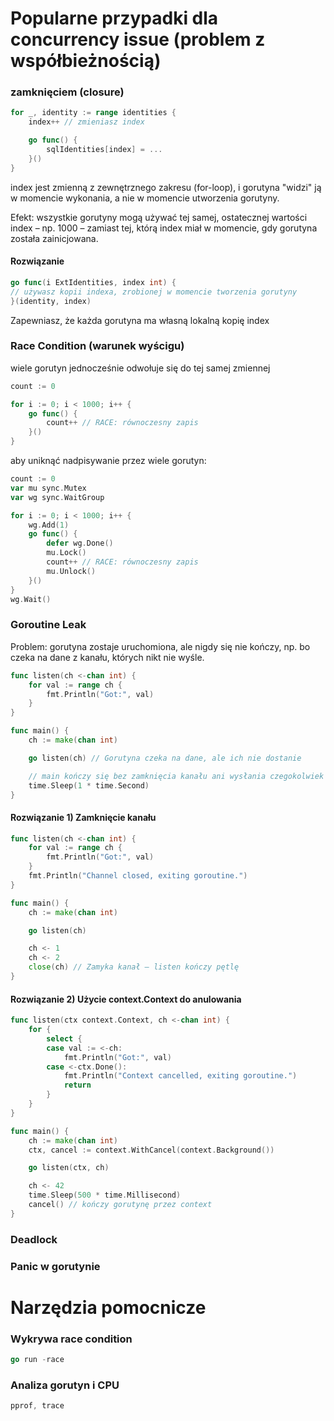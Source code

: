 # Popularne przypadki dla concurrency issue (problem z współbieżnością)

### zamknięciem (closure) 

```go
for _, identity := range identities {
	index++ // zmieniasz index

	go func() {
		sqlIdentities[index] = ...
	}()
}
```

index jest zmienną z zewnętrznego zakresu (for-loop), i gorutyna "widzi" ją w momencie wykonania, a nie w momencie utworzenia gorutyny.

Efekt: wszystkie gorutyny mogą używać tej samej, ostatecznej wartości index – np. 1000 – zamiast tej, którą index miał w momencie, gdy gorutyna została zainicjowana.

#### Rozwiązanie

```go
go func(i ExtIdentities, index int) {
// używasz kopii indexa, zrobionej w momencie tworzenia gorutyny
}(identity, index)
```
Zapewniasz, że każda gorutyna ma własną lokalną kopię index

### Race Condition (warunek wyścigu)

wiele gorutyn jednocześnie odwołuje się do tej samej zmiennej

```go
count := 0

for i := 0; i < 1000; i++ {
	go func() {
		count++ // RACE: równoczesny zapis
	}()
}
```

aby uniknąć nadpisywanie przez wiele gorutyn:

```go
count := 0
var mu sync.Mutex
var wg sync.WaitGroup

for i := 0; i < 1000; i++ {
    wg.Add(1)
	go func() {
        defer wg.Done()
        mu.Lock()
		count++ // RACE: równoczesny zapis
		mu.Unlock()
	}()
}
wg.Wait()
```

### Goroutine Leak

Problem: gorutyna zostaje uruchomiona, ale nigdy się nie kończy, np. bo czeka na dane z kanału, których nikt nie wyśle.

```go
func listen(ch <-chan int) {
    for val := range ch {
        fmt.Println("Got:", val)
    }
}

func main() {
    ch := make(chan int)

    go listen(ch) // Gorutyna czeka na dane, ale ich nie dostanie

    // main kończy się bez zamknięcia kanału ani wysłania czegokolwiek
    time.Sleep(1 * time.Second)
}
```

#### Rozwiązanie 1) Zamknięcie kanału

```go
func listen(ch <-chan int) {
    for val := range ch {
        fmt.Println("Got:", val)
    }
    fmt.Println("Channel closed, exiting goroutine.")
}

func main() {
    ch := make(chan int)

    go listen(ch)

    ch <- 1
    ch <- 2
    close(ch) // Zamyka kanał – listen kończy pętlę
}
```

#### Rozwiązanie 2) Użycie context.Context do anulowania

```go
func listen(ctx context.Context, ch <-chan int) {
    for {
        select {
        case val := <-ch:
            fmt.Println("Got:", val)
        case <-ctx.Done():
            fmt.Println("Context cancelled, exiting goroutine.")
            return
        }
    }
}

func main() {
    ch := make(chan int)
    ctx, cancel := context.WithCancel(context.Background())

    go listen(ctx, ch)

    ch <- 42
    time.Sleep(500 * time.Millisecond)
    cancel() // kończy gorutynę przez context
}

```

### Deadlock

### Panic w gorutynie

# Narzędzia pomocnicze


### Wykrywa race condition

```go
go run -race
```

### Analiza gorutyn i CPU
```go
pprof, trace
```